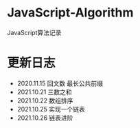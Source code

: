 # JavaScript-Algorithm
JavaScript算法记录

# 更新日志
+ 2020.11.15 回文数 最长公共前缀
+ 2021.10.21 三数之和
+ 2021.10.22 数组排序
+ 2021.10.25 实现一个链表
+ 2021.10.26 链表进阶